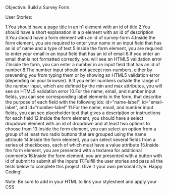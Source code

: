Objective: Build a Survey Form.

User Stories:

1.You should have a page title in an h1 element with an id of title
2.You should have a short explanation in a p element with an id of description
3.You should have a form element with an id of survey-form
4.Inside the form element, you are required to enter your name in an input field that has an id of name and a type of text
5.Inside the form element, you are required to enter your email in an input field that has an id of email
6.If you enter an email that is not formatted correctly, you will see an HTML5 validation error
7.Inside the form, you can enter a number in an input field that has an id of number
8.The number input should not accept non-numbers, either by preventing you from typing them or by showing an HTML5 validation error (depending on your browser).
9.If you enter numbers outside the range of the number input, which are defined by the min and max attributes, you will see an HTML5 validation error
10.For the name, email, and number input fields, you can see corresponding label elements in the form, that describe the purpose of each field with the following ids: id="name-label", id="email-label", and id="number-label"
11.For the name, email, and number input fields, you can see placeholder text that gives a description or instructions for each field
12.Inside the form element, you should have a select dropdown element with an id of dropdown and at least two options to choose from
13.Inside the form element, you can select an option from a group of at least two radio buttons that are grouped using the name attribute
14.Inside the form element, you can select several fields from a series of checkboxes, each of which must have a value attribute
15.Inside the form element, you are presented with a textarea for additional comments
16.Inside the form element, you are presented with a button with id of submit to submit all the inputs
17.Fulfill the user stories and pass all the tests below to complete this project. Give it your own personal style. Happy Coding!

Note: Be sure to add <link rel="stylesheet" href="styles.css"> in your HTML to link your stylesheet and apply your CSS
